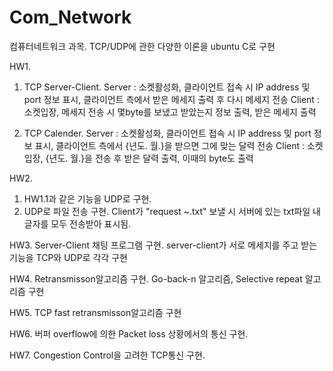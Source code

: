 # Com_Network
컴퓨터네트워크 과목. TCP/UDP에 관한 다양한 이론을 ubuntu C로 구현

HW1.
  1) TCP Server-Client.
     Server : 소켓활성화, 클라이언트 접속 시 IP address 및 port 정보 표시, 클라이언트 측에서 받은 메세지 출력 후 다시 메세지 전송
     Client : 소켓입장, 메세지 전송 시 몇byte를 보냈고 받았는지 정보 출력, 받은 메세지 출력

  2) TCP Calender.
     Server : 소켓활성화, 클라이언트 접속 시 IP address 및 port 정보 표시, 클라이언트 측에서 {년도. 월.}을 받으면 그에 맞는 달력 전송
     Client : 소켓입장, {년도. 월.}을 전송 후 받은 달력 출력, 이때의 byte도 출력

HW2.
  1) HW1.1과 같은 기능을 UDP로 구현.
  2) UDP로 파일 전송 구현.
     Client가 "request ~.txt" 보낼 시 서버에 있는 txt파일 내 글자를 모두 전송받아 표시됨.

HW3. Server-Client 채팅 프로그램 구현.
    server-client가 서로 메세지를 주고 받는 기능을 TCP와 UDP로 각각 구현

HW4. Retransmisson알고리즘 구현.
    Go-back-n 알고리즘, Selective repeat 알고리즘 구현

HW5. TCP fast retransmisson알고리즘 구현

HW6. 버퍼 overflow에 의한 Packet loss 상황에서의 통신 구현.

HW7. Congestion Control을 고려한 TCP통신 구현.
